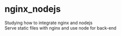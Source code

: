 # nginx_nodejs
Studying how to integrate nginx and nodejs<br>
Serve static files with nginx and use node for back-end
